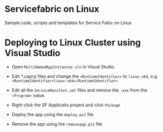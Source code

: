 # Servicefabric on Linux
Sample code, scripts and templates for Service Fabic on Linux


# Deploying to Linux Cluster using Visual Studio

- Open `MultiNamedAppInstances.sln` in Visual Studio.

- Edit *.csproj files and change the `<RuntimeIdentifier>` to `linux-x64`, e.g. `<RuntimeIdentifier>linux-x64</RuntimeIdentifier>`

- Edit all the `ServiceManifest.xml` files and remove the `.exe` from the `<Program>` value.

- Right click the SF Applicatio project and click `Package`

- Deploy the app using the `deploy.ps1` file

- Remove the app using the `removeapp.ps1` file
